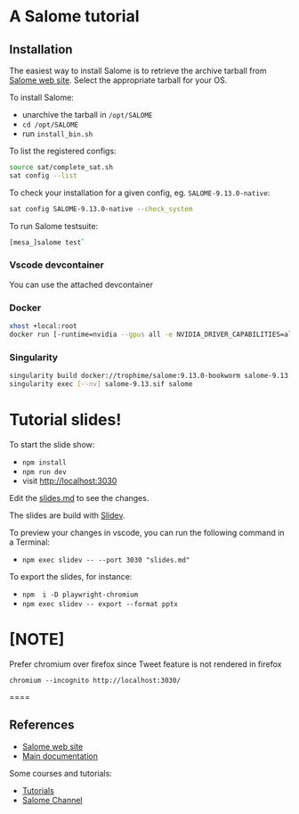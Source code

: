 # A Salome tutorial

## Installation

The easiest way to install Salome is to retrieve the archive tarball from [Salome web site](https://www.salome-platform.org/).
Select the appropriate tarball for your OS.

To install Salome:

* unarchive the tarball in `/opt/SALOME`
* `cd /opt/SALOME`
* run `install_bin.sh`

To list the registered configs:

```bash
source sat/complete_sat.sh
sat config --list
```

To check your installation for a given config, eg. `SALOME-9.13.0-native`:

```bash
sat config SALOME-9.13.0-native --check_system
```

To run Salome testsuite:

```bash
[mesa_]salome test`
```

### Vscode devcontainer

You can use the attached devcontainer

### Docker

```bash
xhost +local:root
docker run [-runtime=nvidia --gpus all -e NVIDIA_DRIVER_CAPABILITIES=all] -it --rm  --name salome -e DISPLAY -v /tmp/.X11-unix:/tmp/.X11-unix trophime/salome:9.13.0-bookworm
```

### Singularity

```bash
singularity build docker://trophime/salome:9.13.0-bookworm salome-9.13.sif
singularity exec [--nv] salome-9.13.sif salome
```

# Tutorial slides!

To start the slide show:

- `npm install`
- `npm run dev`
- visit <http://localhost:3030>

Edit the [slides.md](./slides.md) to see the changes.

The slides are build with [Slidev](https://sli.dev/).

To preview your changes in vscode, you  can run the following command in a Terminal:

- `npm exec slidev -- --port 3030 "slides.md"`

To export the slides, for instance:

- `npm  i -D playwright-chromium`
- `npm exec slidev -- export --format pptx`

[NOTE]
====
Prefer chromium over firefox since Tweet feature is not rendered in firefox

```
chromium --incognito http://localhost:3030/
```
====

## References

* [Salome web site](https://www.salome-platform.org/)
* [Main documentation](https://docs.salome-platform.org/latest/main/index.html)

Some courses and tutorials:

* [Tutorials](https://www.youtube.com/playlist?list=PLgvBxFyGVRbZZz4wVvP36xXQL-S81RZsc)
* [Salome Channel](https://www.youtube.com/channel/UCm7CSP3v1VF6brzmTlV9c3Q)
